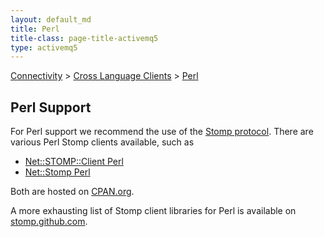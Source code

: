 ```yaml
---
layout: default_md
title: Perl 
title-class: page-title-activemq5
type: activemq5
---
```


[Connectivity](connectivity) > [Cross Language Clients](cross-language-clients) > [Perl](perl)


Perl Support
------------

For Perl support we recommend the use of the [Stomp protocol](http://activemq.apache.orgConnectivity/Protocols/stomp). There are various Perl Stomp clients available, such as

* [Net::STOMP::Client Perl](http://search.cpan.org/dist/Net-STOMP-Client/)  
* [Net::Stomp Perl](http://search.cpan.org/dist/Net-Stomp/)

Both are hosted on [CPAN.org](http://www.cpan.org).

A more exhausting list of Stomp client libraries for Perl is available on [stomp.github.com](http://stomp.github.com//implementations.html).
